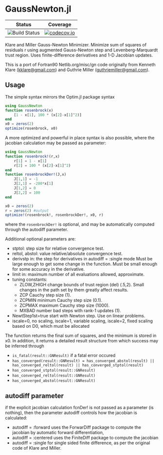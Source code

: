 # GaussNewton.jl
| Status | Coverage |
| :----: | :----: |
| ![Build Status](https://github.com/fabienlefloch/GaussNewton.jl/actions/workflows/julia-runtests.yml/badge.svg) | [![codecov.io](http://codecov.io/github/fabienlefloch/GaussNewton.jl/coverage.svg?branch=main)](http://codecov.io/github/fabienlefloch/GaussNewton.jl?branch=main) |

Klare and Miller Gauss-Newton Minimizer. Minimize sum of squares of residuals r using augmented Gauss-Newton step and Levenberg-Marquardt trust region.  Uses finite-difference derivatives and 1-D Jacobian updates.

This is a port of Fortran90 Netlib.org/misc/gn code originally from Kenneth Klare (kklare@gmail.com) and Guthrie Miller (guthriemiller@gmail.com).

## Usage

The simple syntax mirrors the Optim.jl package syntax

```julia
using GaussNewton
function rosenbrock(x)
	[1 - x[1], 100 * (x[2]-x[1]^2)]
end
x0 = zeros(2)
optimize(rosenbrock, x0)
```

A more optimized and powerful in place syntax is also possible, where the jacobian calculation may be passed as parameter:

```julia
using GaussNewton
function rosenbrock!(r,x)
	r[1] = 1 - x[1]
    r[2] = 100 * (x[2]-x[1]^2)
end
function rosenbrockDer!(J,x)
	J[1,1] = -1
    J[2,1] = -200*x[1]
    J[1,2] = 0
    J[2,2] = 100
end

x0 = zeros(2)
r = zeros(2) #output
optimize!(rosenbrock!, rosenbrockDer!, x0, r)
```
where the `rosenbrockDer!` is optional, and may be automatically computed through the autodiff parameter.

Additional optional parameters are:

 * stptol: step size for relative convergence test.
 * reltol, abstol: value relative/absolute convergence test.
 * derivstp in: the step for derivatives in autodiff = :single mode   Must be large enough to get some change in the function.    Must be small enough for some accuracy in the derivative.
 * limit  in: maximum number of all evaluations allowed, approximate.
 * tuning constants:
    -    ZLOW,ZHIGH change bounds of trust region (del) (.5,2).  Small changes in the path set by them greatly affect results.
    -    ZCP Cauchy step size (1).
    -    ZCPMIN minimum Cauchy step size (0.1).
    -    ZCPMAX maximum Cauchy step size (1000).
    -    MXBAD number bad steps with rank-1 updates (1).
* NewtStep1st=true start with Newton step. Use on linear problems.
* iscale=0, no scaling, iscale=1, variable scaling, iscale=2, fixed scaling based on D0, which must be allocated

The function returns the final sum of squares, and the minimum is stored in x0. In addition, it returns a detailed result structure from which success may be inferred through 

* `is_fatal(result::GNResult)` if a fatal error occured
* `has_converged(result::GNResult) = has_converged_abstol(result) || has_converged_reltol(result) || has_converged_stptol(result)`
* `has_converged_stptol(result::GNResult)`
* `has_converged_reltol(result::GNResult)`
* `has_converged_abstol(result::GNResult)`


## autodiff parameter

if the explicit jacobian calculation fcnDer! is not passed as a parameter (is nothing), then the parameter autodiff controls how the jacobian is calculated:

* autodiff = :forward uses the ForwarDiff package to compute the jacobian by automatic forward differentiation, 
* autodiff = :centered uses the FiniteDiff package to compute the jacobian
* autodiff = :single for single sided finite difference, as per the original code of Klare and Miller.

